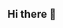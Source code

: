 ## Hi there 👋

<!--
- 🌱 I’m currently learning HTML, CSS and Java Script
- 💬 Ask me about HTML or CSS

### Best Technologies:
<div>
  <img src="https://cdn.jsdelivr.net/gh/devicons/devicon@latest/icons/html5/html5-original.svg" widht="60" />
  <img src="https://cdn.jsdelivr.net/gh/devicons/devicon@latest/icons/css3/css3-original.svg" widht="60" /> 
          
</div>

